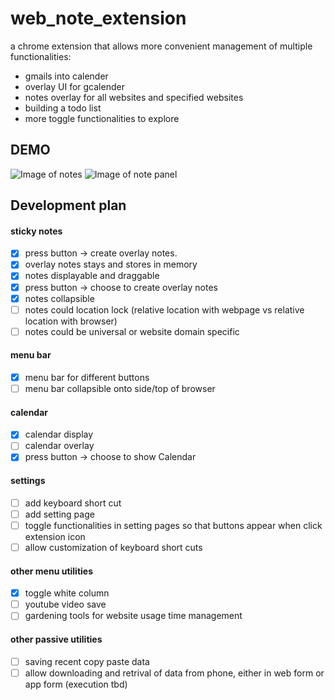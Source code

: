 # web_note_extension
a chrome extension that allows more convenient management of multiple functionalities:
 - gmails into calender
 - overlay UI for gcalender
 - notes overlay for all websites and specified websites
 - building a todo list
 - more toggle functionalities to explore

## DEMO

![Image of notes](https://github.com/andrew880/web_note_extension/blob/master/Annotation%202020-07-27%20145755.JPEG)
![Image of note panel](https://github.com/andrew880/web_note_extension/blob/master/Annotation%202020-07-27%20145907.JPEG)

## Development plan

#### sticky notes
- [x] press button -> create overlay notes.
- [x] overlay notes stays and stores in memory
- [x] notes displayable and draggable
- [x] press button -> choose to create overlay notes
- [x] notes collapsible
- [ ] notes could location lock (relative location with webpage vs relative location with browser)
- [ ] notes could be universal or website domain specific
#### menu bar
- [x] menu bar for different buttons
- [ ] menu bar collapsible onto side/top of browser
#### calendar
- [x] calendar display
- [ ] calendar overlay
- [x] press button -> choose to show Calendar
#### settings
- [ ] add keyboard short cut
- [ ] add setting page
- [ ] toggle functionalities in setting pages so that buttons appear when click extension icon
- [ ] allow customization of keyboard short cuts

#### other menu utilities
- [x] toggle white column
- [ ] youtube video save
- [ ] gardening tools for website usage time management

#### other passive utilities
- [ ] saving recent copy paste data
- [ ] allow downloading and retrival of data from phone, either in web form or app form (execution tbd)
